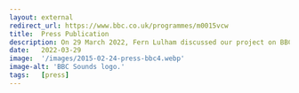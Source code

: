 ```yaml
---
layout: external
redirect_url: https://www.bbc.co.uk/programmes/m0015vcw
title:  Press Publication
description: On 29 March 2022, Fern Lulham discussed our project on BBC Radio 4 on the In Touch programme. The programme also inserted sections of the interview she did with Mariana for Digital Planet last November and an extract from Pearl.
date:   2022-03-29
image:  '/images/2015-02-24-press-bbc4.webp'
image-alt: 'BBC Sounds logo.'
tags:   [press]
---
```


<!--
Just wanted to share with you that Fern Lulham, who interviewed me for Digital Planet back in November, has also been disseminating the project on BBC Radio 4 on the In Touch programme.  She ran a very short interview with the host and inserted some of the sections of my interview with her and an extract from Pearl.  It's really good and I really like how she responded to the questions from the host.
-->